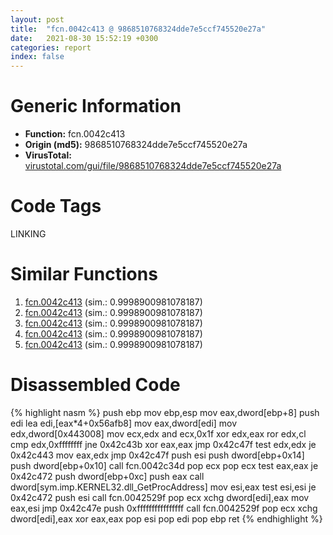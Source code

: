 ```yaml
---
layout: post
title:  "fcn.0042c413 @ 9868510768324dde7e5ccf745520e27a"
date:   2021-08-30 15:52:19 +0300
categories: report
index: false
---
```


# Generic Information
- **Function:** fcn.0042c413
- **Origin (md5):** 9868510768324dde7e5ccf745520e27a
- **VirusTotal:** [virustotal.com/gui/file/9868510768324dde7e5ccf745520e27a][virustotal_ref]

# Code Tags
<span class="tag" id="LINKING">LINKING</span>


# Similar Functions

1. [fcn.0042c413][similar_1_ref] (sim.: 0.9998900981078187)
2. [fcn.0042c413][similar_2_ref] (sim.: 0.9998900981078187)
3. [fcn.0042c413][similar_3_ref] (sim.: 0.9998900981078187)
4. [fcn.0042c413][similar_4_ref] (sim.: 0.9998900981078187)
5. [fcn.0042c413][similar_5_ref] (sim.: 0.9998900981078187)


# Disassembled Code

{% highlight nasm %}
push ebp
mov ebp,esp
mov eax,dword[ebp+8]
push edi
lea edi,[eax*4+0x56afb8]
mov eax,dword[edi]
mov edx,dword[0x443008]
mov ecx,edx
and ecx,0x1f
xor edx,eax
ror edx,cl
cmp edx,0xffffffff
jne 0x42c43b
xor eax,eax
jmp 0x42c47f
test edx,edx
je 0x42c443
mov eax,edx
jmp 0x42c47f
push esi
push dword[ebp+0x14]
push dword[ebp+0x10]
call fcn.0042c34d
pop ecx
pop ecx
test eax,eax
je 0x42c472
push dword[ebp+0xc]
push eax
call dword[sym.imp.KERNEL32.dll_GetProcAddress]
mov esi,eax
test esi,esi
je 0x42c472
push esi
call fcn.0042529f
pop ecx
xchg dword[edi],eax
mov eax,esi
jmp 0x42c47e
push 0xffffffffffffffff
call fcn.0042529f
pop ecx
xchg dword[edi],eax
xor eax,eax
pop esi
pop edi
pop ebp
ret 
{% endhighlight %}


[similar_1_ref]: /report/fcn.0042c413@38d41d729f8f30faf0dd96f0c7acba4b
[similar_2_ref]: /report/fcn.0042c413@0e9d24a190b04adb41c502951b72134c
[similar_3_ref]: /report/fcn.0042c413@d50bcea10641ce5b9a5d746273df8a0a
[similar_4_ref]: /report/fcn.0042c413@6f3df46d1fce76523268c99d7ef5bd6a
[similar_5_ref]: /report/fcn.0042c413@60b56bcd9822c2761bd5abef67177c49
[virustotal_ref]: https://www.virustotal.com/gui/file/9868510768324dde7e5ccf745520e27a